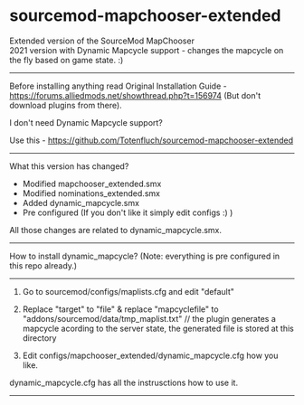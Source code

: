 # sourcemod-mapchooser-extended
Extended version of the SourceMod MapChooser  
2021 version with Dynamic Mapcycle support - changes the mapcycle on the fly based on game state. :) 

--------------------------

Before installing anything read Original Installation Guide - https://forums.alliedmods.net/showthread.php?t=156974 (But don't download plugins from there).

I don't need Dynamic Mapcycle support?

Use this - https://github.com/Totenfluch/sourcemod-mapchooser-extended

--------------------------

What this version has changed?

- Modified mapchooser_extended.smx
- Modified nominations_extended.smx
- Added dynamic_mapcycle.smx
- Pre configured (If you don't like it simply edit configs :) )

All those changes are related to dynamic_mapcycle.smx.

--------------------------

How to install dynamic_mapcycle? (Note: everything is pre configured in this repo already.)


------

1. Go to sourcemod/configs/maplists.cfg and edit "default"

2. Replace  "target" to   "file"  & replace "mapcyclefile" to  "addons/sourcemod/data/tmp_maplist.txt" 
// the plugin generates a mapcycle acording to the server state, the generated file is stored at this directory

4. Edit configs/mapchooser_extended/dynamic_mapcycle.cfg how you like. 

dynamic_mapcycle.cfg has all the instrusctions how to use it. 

------

